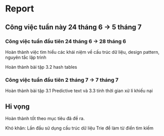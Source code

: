 # Report

## Công việc tuần này 24 tháng 6 -> 5 tháng 7

### Công việc tuần đầu tiên 24 tháng 6 -> 28 tháng 6

Hoàn thành việc tìm hiểu các khái niệm về cấu trúc dữ liệu, design pattern, nguyên tắc lập trình

Hoàn thành bài tập 3.2 hash tables

### Công việc tuần đầu tiên 2 tháng 7 -> 7 tháng 7

Hoàn thành bài tập 3.1 Predictive text và 3.3 tính thời gian xử lí khiếu nại

## Hi vọng

Hoàn thành tốt theo mục tiêu đã đề ra.

Khó khăn: Lần đầu sử dụng cấu trúc dữ liệu Trie để làm từ điển tìm kiếm
